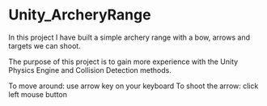 # Unity_ArcheryRange
 
In this project I have built a simple archery range with a bow, arrows and targets we can shoot.

The purpose of this project is to gain more experience with the Unity Physics Engine and Collision 
Detection methods. 

To move around: use arrow key on your keyboard
To shoot the arrow: click left mouse button
